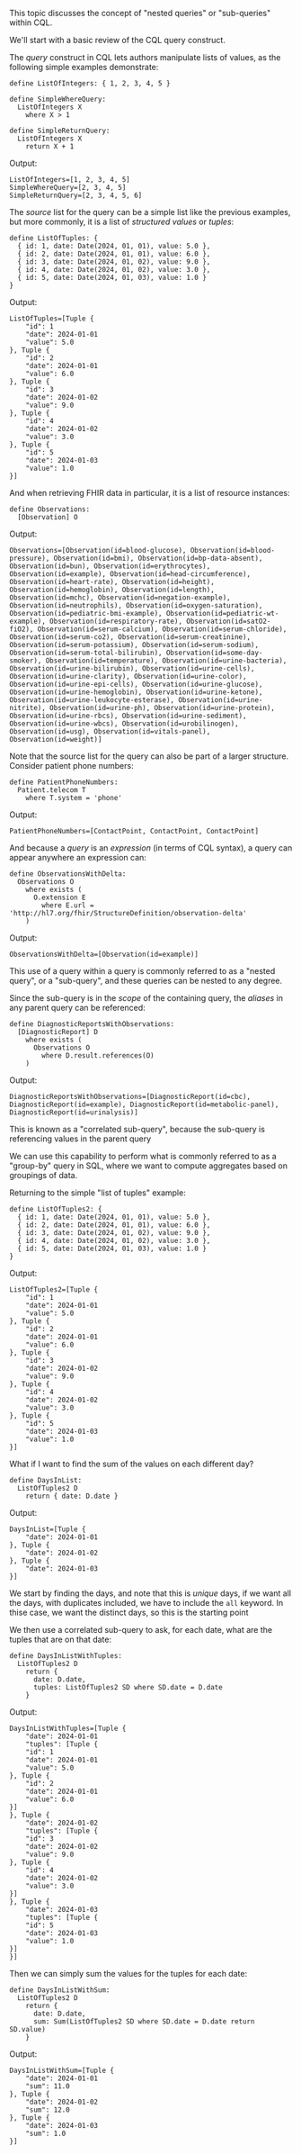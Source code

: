 This topic discusses the concept of "nested queries" or "sub-queries" within CQL.

We'll start with a basic review of the CQL query construct.

The _query_ construct in CQL lets authors manipulate lists of values, as the
following simple examples demonstrate:

```cql
define ListOfIntegers: { 1, 2, 3, 4, 5 }

define SimpleWhereQuery:
  ListOfIntegers X
    where X > 1

define SimpleReturnQuery:
  ListOfIntegers X
    return X + 1
```

Output:
```
ListOfIntegers=[1, 2, 3, 4, 5]
SimpleWhereQuery=[2, 3, 4, 5]
SimpleReturnQuery=[2, 3, 4, 5, 6]
```

The _source_ list for the query can be a simple list like the previous examples,
but more commonly, it is a list of _structured values_ or _tuples_:

```cql
define ListOfTuples: {
  { id: 1, date: Date(2024, 01, 01), value: 5.0 },
  { id: 2, date: Date(2024, 01, 01), value: 6.0 },
  { id: 3, date: Date(2024, 01, 02), value: 9.0 },
  { id: 4, date: Date(2024, 01, 02), value: 3.0 },
  { id: 5, date: Date(2024, 01, 03), value: 1.0 }
}
```

Output:
```
ListOfTuples=[Tuple {
	"id": 1
	"date": 2024-01-01
	"value": 5.0
}, Tuple {
	"id": 2
	"date": 2024-01-01
	"value": 6.0
}, Tuple {
	"id": 3
	"date": 2024-01-02
	"value": 9.0
}, Tuple {
	"id": 4
	"date": 2024-01-02
	"value": 3.0
}, Tuple {
	"id": 5
	"date": 2024-01-03
	"value": 1.0
}]
```

And when retrieving FHIR data in particular, it is a list of resource instances:

```cql
define Observations:
  [Observation] O
```

Output:
```
Observations=[Observation(id=blood-glucose), Observation(id=blood-pressure), Observation(id=bmi), Observation(id=bp-data-absent), Observation(id=bun), Observation(id=erythrocytes), Observation(id=example), Observation(id=head-circumference), Observation(id=heart-rate), Observation(id=height), Observation(id=hemoglobin), Observation(id=length), Observation(id=mchc), Observation(id=negation-example), Observation(id=neutrophils), Observation(id=oxygen-saturation), Observation(id=pediatric-bmi-example), Observation(id=pediatric-wt-example), Observation(id=respiratory-rate), Observation(id=satO2-fiO2), Observation(id=serum-calcium), Observation(id=serum-chloride), Observation(id=serum-co2), Observation(id=serum-creatinine), Observation(id=serum-potassium), Observation(id=serum-sodium), Observation(id=serum-total-bilirubin), Observation(id=some-day-smoker), Observation(id=temperature), Observation(id=urine-bacteria), Observation(id=urine-bilirubin), Observation(id=urine-cells), Observation(id=urine-clarity), Observation(id=urine-color), Observation(id=urine-epi-cells), Observation(id=urine-glucose), Observation(id=urine-hemoglobin), Observation(id=urine-ketone), Observation(id=urine-leukocyte-esterase), Observation(id=urine-nitrite), Observation(id=urine-ph), Observation(id=urine-protein), Observation(id=urine-rbcs), Observation(id=urine-sediment), Observation(id=urine-wbcs), Observation(id=urobilinogen), Observation(id=usg), Observation(id=vitals-panel), Observation(id=weight)]
```

Note that the source list for the query can also be part of a larger structure. Consider
patient phone numbers:


```cql
define PatientPhoneNumbers:
  Patient.telecom T
    where T.system = 'phone'
```

Output:
```
PatientPhoneNumbers=[ContactPoint, ContactPoint, ContactPoint]
```

And because a _query_ is an _expression_ (in terms of CQL syntax), a query can
appear anywhere an expression can:

```cql
define ObservationsWithDelta:
  Observations O
    where exists (
      O.extension E
        where E.url = 'http://hl7.org/fhir/StructureDefinition/observation-delta'
    )
```

Output:
```
ObservationsWithDelta=[Observation(id=example)]
```

This use of a query within a query is commonly referred to as a "nested query",
or a "sub-query", and these queries can be nested to any degree.

Since the sub-query is in the _scope_ of the containing query, the _aliases_
in any parent query can be referenced:

```cql
define DiagnosticReportsWithObservations:
  [DiagnosticReport] D
    where exists (
      Observations O
        where D.result.references(O)
    )
```

Output:
```
DiagnosticReportsWithObservations=[DiagnosticReport(id=cbc), DiagnosticReport(id=example), DiagnosticReport(id=metabolic-panel), DiagnosticReport(id=urinalysis)]
```

This is known as a "correlated sub-query", because the sub-query is
referencing values in the parent query

We can use this capability to perform what is commonly referred to as a "group-by" query
in SQL, where we want to compute aggregates based on groupings of data.

Returning to the simple "list of tuples" example:

```cql
define ListOfTuples2: {
  { id: 1, date: Date(2024, 01, 01), value: 5.0 },
  { id: 2, date: Date(2024, 01, 01), value: 6.0 },
  { id: 3, date: Date(2024, 01, 02), value: 9.0 },
  { id: 4, date: Date(2024, 01, 02), value: 3.0 },
  { id: 5, date: Date(2024, 01, 03), value: 1.0 }
}
```

Output:
```
ListOfTuples2=[Tuple {
	"id": 1
	"date": 2024-01-01
	"value": 5.0
}, Tuple {
	"id": 2
	"date": 2024-01-01
	"value": 6.0
}, Tuple {
	"id": 3
	"date": 2024-01-02
	"value": 9.0
}, Tuple {
	"id": 4
	"date": 2024-01-02
	"value": 3.0
}, Tuple {
	"id": 5
	"date": 2024-01-03
	"value": 1.0
}]
```

What if I want to find the sum of the values on each different day?

```cql
define DaysInList:
  ListOfTuples2 D
    return { date: D.date }
```

Output:
```
DaysInList=[Tuple {
	"date": 2024-01-01
}, Tuple {
	"date": 2024-01-02
}, Tuple {
	"date": 2024-01-03
}]
```

We start by finding the days, and note that this is _unique_ days, 
if we want all the days, with duplicates included, we have to include the `all` keyword.
In thise case, we want the distinct days, so this is the starting point

We then use a correlated sub-query to ask, for each date, what are the tuples that are on that date:

```cql
define DaysInListWithTuples:
  ListOfTuples2 D
    return {
      date: D.date,
      tuples: ListOfTuples2 SD where SD.date = D.date
    }
```

Output:
```
DaysInListWithTuples=[Tuple {
	"date": 2024-01-01
	"tuples": [Tuple {
	"id": 1
	"date": 2024-01-01
	"value": 5.0
}, Tuple {
	"id": 2
	"date": 2024-01-01
	"value": 6.0
}]
}, Tuple {
	"date": 2024-01-02
	"tuples": [Tuple {
	"id": 3
	"date": 2024-01-02
	"value": 9.0
}, Tuple {
	"id": 4
	"date": 2024-01-02
	"value": 3.0
}]
}, Tuple {
	"date": 2024-01-03
	"tuples": [Tuple {
	"id": 5
	"date": 2024-01-03
	"value": 1.0
}]
}]
```

Then we can simply sum the values for the tuples for each date:

```cql
define DaysInListWithSum:
  ListOfTuples2 D
    return {
      date: D.date,
      sum: Sum(ListOfTuples2 SD where SD.date = D.date return SD.value)
    }
```

Output:
```
DaysInListWithSum=[Tuple {
	"date": 2024-01-01
	"sum": 11.0
}, Tuple {
	"date": 2024-01-02
	"sum": 12.0
}, Tuple {
	"date": 2024-01-03
	"sum": 1.0
}]
```